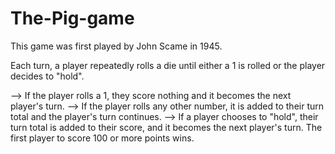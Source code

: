 # The-Pig-game

This game was first played by John Scame in 1945.

Each turn, a player repeatedly rolls a die until either a 1 is rolled or the player decides to "hold".

--> If the player rolls a 1, they score nothing and it becomes the next player's turn.
--> If the player rolls any other number, it is added to their turn total and the player's turn continues.
--> If a player chooses to "hold", their turn total is added to their score, and it becomes the next player's turn.
The first player to score 100 or more points wins.
